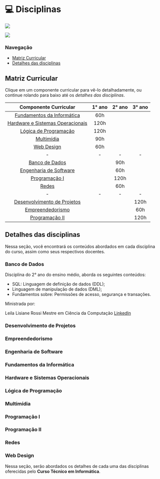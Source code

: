 # :computer: Disciplinas

<img src="https://img.shields.io/badge/Instagram-ifc.oficial.videira-e4465e.svg?style=for-the-badge&logo=Instagram&logoWidth=30&labelColor=fafafa"/>

<a href="../../README.md"><img src="https://img.shields.io/badge/-Voltar%20ao%20in%C3%ADcio-green?style=for-the-badge&color=fc6f03"/></a>

### Navegação 
<ul>
    <li>
        <a href="#matriz-curricular">Matriz Curricular</a>
    </li>
    <li>
        <a href="#detalhes-das-disciplinas">Detalhes das disciplinas</a>
    </li>
</ul>

## Matriz Curricular

Clique em um componente curricular para vê-lo detalhadamente, ou continue rolando para baixo até os *detalhes das disciplinas*.

Componente Curricular | 1° ano | 2° ano | 3° ano |
:------:  | :-------:  |  :-------: | :--------: |
<a href="#fundamentos-da-informática">Fundamentos da Informática</a> | 60h 
<a href="#hardware-e-sistemas-operacionais">Hardware e Sistemas Operacionais</a> | 120h
<a href="#lógica-de-programação">Lógica de Programação</a> | 120h 
<a href="#multimídia">Multimídia</a> | 90h  
<a href="#web-design">Web Design</a> | 60h
-| - | - | - |
<a href="#banco-de-dados">Banco de Dados</a> | | 90h 
<a href="#engenharia-de-software">Engenharia de Software</a> | | 60h 
<a href="#programação-i">Programação I</a> | | 120h
<a href="#redes">Redes</a> | | 60h
-| - | - | - |
<a href="#desenvolvimento-de-projetos">Desenvolvimento de Projetos</a> | | | 120h
<a href="#empreendedorismo">Empreendedorismo</a> | | | 60h
<a href="#programação-ii">Programação II</a> | | | 120h

## Detalhes das disciplinas

Nessa seção, você encontrará os conteúdos abordados em cada disciplina do curso, assim como seus respectivos docentes.

### Banco de Dados

Disciplina do 2° ano do ensino médio, aborda os seguintes conteúdos:

- SQL: Linguagem de definição de dados (DDL);
- Linguagem de manipulação de dados (DML);
- Fundamentos sobre: Permissões de acesso, segurança e transações.

Ministrada por: 

Leila Lisiane Rossi
Mestre em Ciência da Computação
<a href="https://www.linkedin.com/in/leila-lisiane-rossi-0aa16998/">LinkedIn</a>

### Desenvolvimento de Projetos

### Empreendedorismo

### Engenharia de Software

### Fundamentos da Informática

### Hardware e Sistemas Operacionais

### Lógica de Programação

### Multimídia

### Programação I

### Programação II

### Redes

### Web Design

Nessa seção, serão abordados os detalhes de cada uma das disciplinas oferecidas pelo **Curso Técnico em Informática**. 


